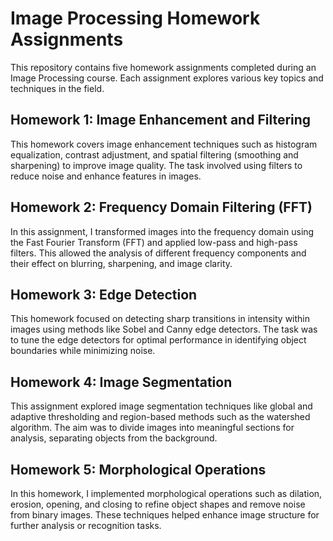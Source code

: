 # Image Processing Homework Assignments
This repository contains five homework assignments completed during an Image Processing course. Each assignment explores various key topics and techniques in the field.

## Homework 1: Image Enhancement and Filtering
This homework covers image enhancement techniques such as histogram equalization, contrast adjustment, and spatial filtering (smoothing and sharpening) to improve image quality. The task involved using filters to reduce noise and enhance features in images.

## Homework 2: Frequency Domain Filtering (FFT)
In this assignment, I transformed images into the frequency domain using the Fast Fourier Transform (FFT) and applied low-pass and high-pass filters. This allowed the analysis of different frequency components and their effect on blurring, sharpening, and image clarity.

## Homework 3: Edge Detection
This homework focused on detecting sharp transitions in intensity within images using methods like Sobel and Canny edge detectors. The task was to tune the edge detectors for optimal performance in identifying object boundaries while minimizing noise.

## Homework 4: Image Segmentation
This assignment explored image segmentation techniques like global and adaptive thresholding and region-based methods such as the watershed algorithm. The aim was to divide images into meaningful sections for analysis, separating objects from the background.

## Homework 5: Morphological Operations
In this homework, I implemented morphological operations such as dilation, erosion, opening, and closing to refine object shapes and remove noise from binary images. These techniques helped enhance image structure for further analysis or recognition tasks.
